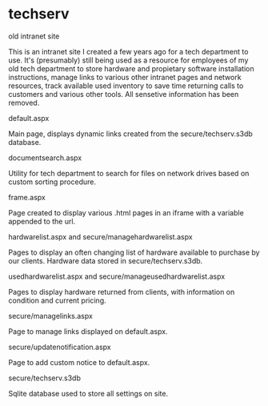 # techserv
old intranet site

This is an intranet site I created a few years ago for a tech department to use. It's (presumably) still being used as a resource for employees of my old tech department to store hardware and propietary software installation instructions, manage links to various other intranet pages and network resources, track available used inventory to save time returning calls to customers and various other tools.  All sensetive information has been removed.

default.aspx

Main page, displays dynamic links created from the secure/techserv.s3db database.

documentsearch.aspx

Utility for tech department to search for files on network drives based on custom sorting procedure.

frame.aspx

Page created to display various .html pages in an iframe with a variable appended to the url.

hardwarelist.aspx and secure/managehardwarelist.aspx

Pages to display an often changing list of hardware available to purchase by our clients. Hardware data stored in secure/techserv.s3db.

usedhardwarelist.aspx and secure/manageusedhardwarelist.aspx

Pages to display hardware returned from clients, with information on condition and current pricing.

secure/managelinks.aspx

Page to manage links displayed on default.aspx.

secure/updatenotification.aspx

Page to add custom notice to default.aspx.

secure/techserv.s3db

Sqlite database used to store all settings on site.
